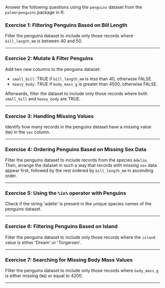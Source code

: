 Answer the following questions using the `penguins` dataset from the `palmerpenguins` package in R:


### Exercise 1: Filtering Penguins Based on Bill Length
Filter the penguins dataset to include only those records where `bill_length_mm` is between 40 and 50.

---

### Exercise 2: Mutate & Filter Penguins
Add two new columns to the penguins dataset:
- `small_bill`: TRUE if `bill_length_mm` is less than 40, otherwise FALSE.
- `heavy_body`: TRUE if `body_mass_g` is greater than 4500, otherwise FALSE.

Afterwards, filter the dataset to include only those records where both `small_bill` and `heavy_body` are TRUE.

---

### Exercise 3: Handling Missing Values
Identify how many records in the penguins dataset have a missing value (`NA`) in the `sex` column.

---

### Exercise 4: Ordering Penguins Based on Missing Sex Data
Filter the penguins dataset to include records from the species `Adelie`. Then, arrange the dataset in such a way that records with missing `sex` data appear first, followed by the rest ordered by `bill_length_mm` in ascending order.

---

### Exercise 5: Using the `%in%` operator with Penguins
Check if the string 'adelie' is present in the unique species names of the penguins dataset.

---

### Exercise 6: Filtering Penguins Based on Island
Filter the penguins dataset to include only those records where the `island` value is either 'Dream' or 'Torgersen'.

---

### Exercise 7: Searching for Missing Body Mass Values
Filter the penguins dataset to include only those records where `body_mass_g` is either missing (`NA`) or equal to 4200.

---
